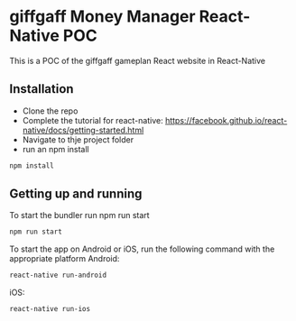 # giffgaff Money Manager React-Native POC

This is a POC of the giffgaff gameplan React website in React-Native

## Installation
  - Clone the repo
  - Complete the tutorial for react-native: https://facebook.github.io/react-native/docs/getting-started.html
  - Navigate to thje project folder
  - run an npm install

```sh
npm install
```
## Getting up and running

To start the bundler run npm run start
```sh
npm run start
```

To start the app on Android or iOS, run the following command with the appropriate platform
Android:
```sh
react-native run-android
```

iOS:
```sh
react-native run-ios
```